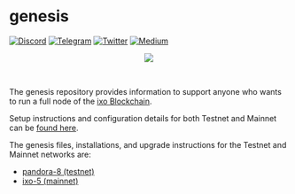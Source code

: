 # genesis

[![Discord](https://img.shields.io/badge/Discord-7289DA?style=for-the-badge&logo=discord&logoColor=white)](https://discord.com/invite/ixo) [![Telegram](https://img.shields.io/badge/Telegram-2CA5E0?style=for-the-badge&logo=telegram&logoColor=white)](https://t.me/ixonetwork)
[![Twitter](https://img.shields.io/badge/Twitter-1DA1F2?style=for-the-badge&logo=twitter&logoColor=white)](https://twitter.com/ixoworld)
[![Medium](https://img.shields.io/badge/Medium-12100E?style=for-the-badge&logo=medium&logoColor=white)](https://medium.com/ixo-blog)

<p align="center">
  <img src="./.github/assets/readme_banner.png" />
</p>
<br />

The genesis repository provides information to support anyone who wants to run a full node of the [ixo Blockchain](https://github.com/ixofoundation/ixo-blockchain). 

Setup instructions and configuration details for both Testnet and Mainnet can be [found here](./README_CONFIG.md).

The genesis files, installations, and upgrade instructions for the Testnet and Mainnet networks are:

- [pandora-8 (testnet)](./pandora-8/upgrade.md)
- [ixo-5 (mainnet)](./ixo-5/upgrade.md)

